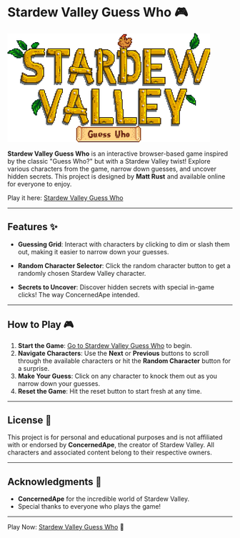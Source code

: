 
# Stardew Valley Guess Who 🎮

![Stardew Valley Guess Who Banner](img/main.png)

**Stardew Valley Guess Who** is an interactive browser-based game inspired by the classic "Guess Who?" but with a Stardew Valley twist! Explore various characters from the game, narrow down guesses, and uncover hidden secrets. This project is designed by **Matt Rust** and available online for everyone to enjoy.

Play it here: [Stardew Valley Guess Who](https://stardew-guess-who.mattrust.net)

---

## Features ✨

- **Guessing Grid**: Interact with characters by clicking to dim or slash them out, making it easier to narrow down your guesses.

- **Random Character Selector**: Click the random character button to get a randomly chosen Stardew Valley character.

- **Secrets to Uncover**: Discover hidden secrets with special in-game clicks! The way ConcernedApe intended.

---

## How to Play 🎮

1. **Start the Game**: [Go to Stardew Valley Guess Who](https://stardew-guess-who.mattrust.net) to begin.
2. **Navigate Characters**: Use the **Next** or **Previous** buttons to scroll through the available characters or hit the **Random Character** button for a surprise.
3. **Make Your Guess**: Click on any character to knock them out as you narrow down your guesses.
4. **Reset the Game**: Hit the reset button to start fresh at any time.

---

## License 📜

This project is for personal and educational purposes and is not affiliated with or endorsed by **ConcernedApe**, the creator of Stardew Valley. All characters and associated content belong to their respective owners.

---

## Acknowledgments 🙏

- **ConcernedApe** for the incredible world of Stardew Valley.
- Special thanks to everyone who plays the game!

---

Play Now: [Stardew Valley Guess Who](https://stardew-guess-who.mattrust.net) 🌾
